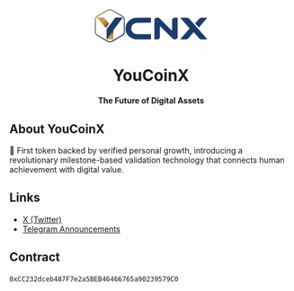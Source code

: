 <div align="center">
  <img src="assets/YCNX logo hexa.svg" alt="YouCoinX Logo" width="200"/>
  <h1>YouCoinX</h1>
  <p><strong>The Future of Digital Assets</strong></p>
</div>

## About YouCoinX

🌟 First token backed by verified personal growth, introducing a revolutionary milestone-based validation technology that connects human achievement with digital value.

## Links

- [X (Twitter)](https://x.com/youcoinx)
- [Telegram Announcements](https://t.me/youcoinx_announcements)

## Contract

```solidity
0xCC232dceb487F7e2a5BEB46466765a90239579C0
